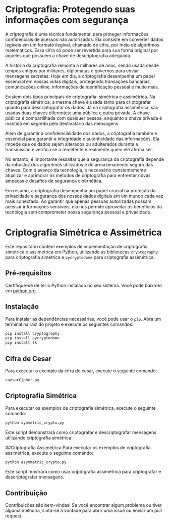 # Criptografia: Protegendo suas informações com segurança

A criptografia é uma técnica fundamental para proteger informações confidenciais de acessos não autorizados. Ela consiste em converter dados legíveis em um formato ilegível, chamado de cifra, por meio de algoritmos matemáticos. Essa cifra só pode ser revertida para sua forma original por aqueles que possuem a chave de descriptografia adequada.

A história da criptografia remonta a milhares de anos, sendo usada desde tempos antigos por militares, diplomatas e governos para enviar mensagens secretas. Hoje em dia, a criptografia desempenha um papel essencial em nossas vidas digitais, protegendo transações bancárias, comunicações online, informações de identificação pessoal e muito mais.

Existem dois tipos principais de criptografia: simétrica e assimétrica. Na criptografia simétrica, a mesma chave é usada tanto para criptografar quanto para descriptografar os dados. Já na criptografia assimétrica, são usadas duas chaves diferentes: uma pública e outra privada. A chave pública é compartilhada com qualquer pessoa, enquanto a chave privada é mantida em segredo pelo destinatário das mensagens.

Além de garantir a confidencialidade dos dados, a criptografia também é essencial para garantir a integridade e autenticidade das informações. Ela impede que os dados sejam alterados ou adulterados durante a transmissão e verifica se o remetente é realmente quem ele afirma ser.

No entanto, é importante ressaltar que a segurança da criptografia depende da robustez dos algoritmos utilizados e do armazenamento seguro das chaves. Com o avanço da tecnologia, é necessário constantemente atualizar e aprimorar os métodos de criptografia para enfrentar novas ameaças e desafios de segurança cibernética.

Em resumo, a criptografia desempenha um papel crucial na proteção da privacidade e segurança dos nossos dados digitais em um mundo cada vez mais conectado. Ao garantir que apenas pessoas autorizadas possam acessar informações sensíveis, ela nos permite aproveitar os benefícios da tecnologia sem comprometer nossa segurança pessoal e privacidade.

# Criptografia Simétrica e Assimétrica

Este repositório contém exemplos de implementação de criptografia simétrica e assimétrica em Python, utilizando as bibliotecas `cryptography` para criptografia simétrica e `pycryptodome` para criptografia assimétrica.

## Pré-requisitos

Certifique-se de ter o Python instalado no seu sistema. Você pode baixá-lo em [python.org](https://www.python.org/downloads/).

## Instalação

Para instalar as dependências necessárias, você pode usar o `pip`. Abra um terminal na raiz do projeto e execute os seguintes comandos:

```bash
pip install cryptography
pip install pycryptodome
pip install tk
```
## Cifra de Cesar
Para executar o exemplo da cifra de cesar, execute o seguinte comando:

```bash
caesarCipher.py
```

## Criptografia Simétrica
Para executar os exemplos de criptografia simétrica, execute o seguinte comando:

```bash
python symmetric_crypto.py
```

Este script demonstrará como criptografar e descriptografar mensagens utilizando criptografia simétrica.

##Criptografia Assimétrica
Para executar os exemplos de criptografia assimétrica, execute o seguinte comando:

```bash
python asymmetric_crypto.py
```

Este script mostrará como usar criptografia assimétrica para criptografar e descriptografar mensagens.

## Contribuição

Contribuições são bem-vindas! Se você encontrar algum problema ou tiver alguma melhoria, sinta-se à vontade para abrir uma issue ou enviar um pull request.


